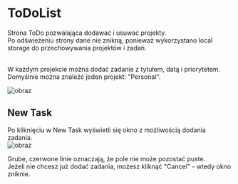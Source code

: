 # ToDoList

Strona ToDo pozwalająca dodawać i usuwać projekty. </br>
Po odświeżeniu strony dane nie znikną, ponieważ wykorzystano local storage do przechowywania projektów i zadań. </br></br>

W każdym projekcie można dodać zadanie z tytułem, datą i priorytetem. </br>
Domyślnie można znaleźć jeden projekt: "Personal". </br>

![obraz](https://user-images.githubusercontent.com/105065960/201168252-b89e5ae3-9b93-4d5d-94c4-b29ca386a5e5.png)</br>

## New Task
Po kliknięciu w New Task wyświetli się okno z możliwością dodania zadania.</br>
![obraz](https://user-images.githubusercontent.com/105065960/201169396-14b2e85e-0c92-4753-84c9-3450e90c3f74.png)</br>

Grube, czerwone linie oznaczają, że pole nie może pozostać puste.</br>
Jeżeli nie chcesz już dodać zadania, możesz kliknąć "Cancel" - wtedy okno zniknie.</br>
